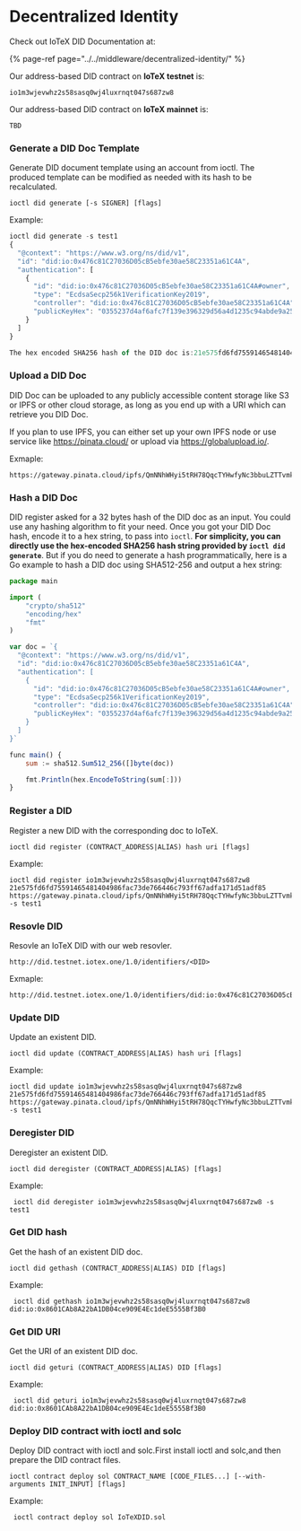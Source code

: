 # Decentralized Identity

Check out IoTeX DID Documentation at:

{% page-ref page="../../middleware/decentralized-identity/" %}

Our address-based DID contract on **IoTeX testnet** is:

`io1m3wjevwhz2s58sasq0wj4luxrnqt047s687zw8`

Our address-based DID contract on **IoTeX mainnet** is:

`TBD`

### Generate a DID Doc Template <a id="generate-a-did-doc-template"></a>

Generate DID document template using an account from ioctl. The produced template can be modified as needed with its hash to be recalculated.

```text
ioctl did generate [-s SIGNER] [flags]

```

Example:

```javascript
ioctl did generate -s test1
{
  "@context": "https://www.w3.org/ns/did/v1",
  "id": "did:io:0x476c81C27036D05cB5ebfe30ae58C23351a61C4A",
  "authentication": [
    {
      "id": "did:io:0x476c81C27036D05cB5ebfe30ae58C23351a61C4A#owner",
      "type": "EcdsaSecp256k1VerificationKey2019",
      "controller": "did:io:0x476c81C27036D05cB5ebfe30ae58C23351a61C4A",
      "publicKeyHex": "0355237d4af6afc7f139e396329d56a4d1235c94abde9a25782241774c06cccfb6"
    }
  ]
}

The hex encoded SHA256 hash of the DID doc is:21e575fd6fd75591465481404986fac73de766446c793ff67adfa171d51adf85
```

### Upload a DID Doc

DID Doc can be uploaded to any publicly accessible content storage like S3 or IPFS or other cloud storage, as long as you end up with a URI which can retrieve you DID Doc.

If you plan to use IPFS, you can either set up your own IPFS node or use service like https://pinata.cloud/ or upload via https://globalupload.io/.

Exmaple:

```text
https://gateway.pinata.cloud/ipfs/QmNNhWHyi5tRH78QqcTYHwfyNc3bbuLZTTvmk3UhWdAWjG
```

### Hash a DID Doc

DID register asked for a 32 bytes hash of the DID doc as an input. You could use any hashing algorithm to fit your need. Once you got your DID Doc hash, encode it to a hex string, to pass into `ioctl`. **For simplicity, you can directly use the hex-encoded SHA256 hash string provided by `ioctl did generate`**. But if you do need to generate a hash programmatically, here is a Go example to hash a DID doc using SHA512-256 and output a hex string:

```javascript
package main

import (
	"crypto/sha512"
	"encoding/hex"
	"fmt"
)

var doc = `{
  "@context": "https://www.w3.org/ns/did/v1",
  "id": "did:io:0x476c81C27036D05cB5ebfe30ae58C23351a61C4A",
  "authentication": [
    {
      "id": "did:io:0x476c81C27036D05cB5ebfe30ae58C23351a61C4A#owner",
      "type": "EcdsaSecp256k1VerificationKey2019",
      "controller": "did:io:0x476c81C27036D05cB5ebfe30ae58C23351a61C4A",
      "publicKeyHex": "0355237d4af6afc7f139e396329d56a4d1235c94abde9a25782241774c06cccfb6"
    }
  ]
}`

func main() {
	sum := sha512.Sum512_256([]byte(doc))

	fmt.Println(hex.EncodeToString(sum[:]))
}
```

### Register a DID <a id="register-did"></a>

Register a new DID with the corresponding doc to IoTeX.

```text
ioctl did register (CONTRACT_ADDRESS|ALIAS) hash uri [flags]

```

Example:

```text
ioctl did register io1m3wjevwhz2s58sasq0wj4luxrnqt047s687zw8 21e575fd6fd75591465481404986fac73de766446c793ff67adfa171d51adf85 https://gateway.pinata.cloud/ipfs/QmNNhWHyi5tRH78QqcTYHwfyNc3bbuLZTTvmk3UhWdAWjG -s test1

```

### Resovle DID <a id="resovle-did"></a>

Resovle an IoTeX DID with our web resovler.

```text
http://did.testnet.iotex.one/1.0/identifiers/<DID>
```

Exmaple:

```text
http://did.testnet.iotex.one/1.0/identifiers/did:io:0x476c81C27036D05cB5ebfe30ae58C23351a61C4A
```

### Update DID <a id="update-did"></a>

Update an existent DID.

```text
ioctl did update (CONTRACT_ADDRESS|ALIAS) hash uri [flags]
```

Example:

```text
ioctl did update io1m3wjevwhz2s58sasq0wj4luxrnqt047s687zw8 21e575fd6fd75591465481404986fac73de766446c793ff67adfa171d51adf85 https://gateway.pinata.cloud/ipfs/QmNNhWHyi5tRH78QqcTYHwfyNc3bbuLZTTvmk3UhWdAWjG -s test1
```

### Deregister DID <a id="deregister-did"></a>

Deregister an existent DID.

```text
ioctl did deregister (CONTRACT_ADDRESS|ALIAS) [flags]
```

Example:

```text
 ioctl did deregister io1m3wjevwhz2s58sasq0wj4luxrnqt047s687zw8 -s test1
```

### Get DID hash

Get the hash of an existent DID doc.

```text
ioctl did gethash (CONTRACT_ADDRESS|ALIAS) DID [flags]
```

Example:

```text
 ioctl did gethash io1m3wjevwhz2s58sasq0wj4luxrnqt047s687zw8 did:io:0x8601CAb8A22bA1DB04ce909E4Ec1deE5555Bf3B0

```

### Get DID URI <a id="get-did-uri"></a>

Get the URI of an existent DID doc.

```text
ioctl did geturi (CONTRACT_ADDRESS|ALIAS) DID [flags]
```

Example:

```text
 ioctl did geturi io1m3wjevwhz2s58sasq0wj4luxrnqt047s687zw8 did:io:0x8601CAb8A22bA1DB04ce909E4Ec1deE5555Bf3B0
```

### Deploy DID contract with ioctl and solc <a id="deploy-did-contract-with-ioctl-and-solc"></a>

Deploy DID contract with ioctl and solc.First install ioctl and solc,and then prepare the DID contract files.

```text
ioctl contract deploy sol CONTRACT_NAME [CODE_FILES...] [--with-arguments INIT_INPUT] [flags]
```

Example:

```text
 ioctl contract deploy sol IoTeXDID.sol
```

